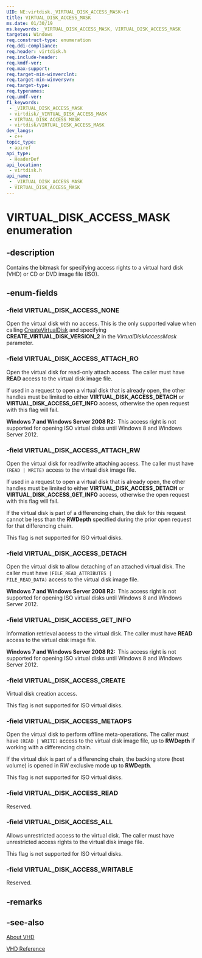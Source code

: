 ```yaml
---
UID: NE:virtdisk._VIRTUAL_DISK_ACCESS_MASK~r1
title: VIRTUAL_DISK_ACCESS_MASK
ms.date: 01/30/19
ms.keywords: _VIRTUAL_DISK_ACCESS_MASK, VIRTUAL_DISK_ACCESS_MASK
targetos: Windows
req.construct-type: enumeration
req.ddi-compliance: 
req.header: virtdisk.h
req.include-header: 
req.kmdf-ver: 
req.max-support: 
req.target-min-winverclnt: 
req.target-min-winversvr: 
req.target-type: 
req.typenames: 
req.umdf-ver: 
f1_keywords:
 - _VIRTUAL_DISK_ACCESS_MASK
 - virtdisk/_VIRTUAL_DISK_ACCESS_MASK
 - VIRTUAL_DISK_ACCESS_MASK
 - virtdisk/VIRTUAL_DISK_ACCESS_MASK
dev_langs:
 - c++
topic_type:
 - apiref
api_type:
 - HeaderDef
api_location:
 - virtdisk.h
api_name:
 - _VIRTUAL_DISK_ACCESS_MASK
 - VIRTUAL_DISK_ACCESS_MASK
---
```


# VIRTUAL_DISK_ACCESS_MASK enumeration


## -description

Contains the bitmask for specifying access rights to a virtual hard disk (VHD) or CD or DVD image 
    file (ISO).

## -enum-fields

### -field VIRTUAL_DISK_ACCESS_NONE

Open the virtual disk with no access. This is the only supported value when calling 
       <a href="https://docs.microsoft.com/windows/desktop/api/vdssys/nf-vdssys-createvirtualdisk">CreateVirtualDisk</a> and specifying  
       <b>CREATE_VIRTUAL_DISK_VERSION_2</b> in the 
       <i>VirtualDiskAccessMask</i> parameter.

### -field VIRTUAL_DISK_ACCESS_ATTACH_RO

Open the virtual disk for read-only attach access. The caller must have <b>READ</b> 
       access to the virtual disk image file.

If used in a request to open a virtual disk that is already open, the 
       other handles must be limited to either <b>VIRTUAL_DISK_ACCESS_DETACH</b> or 
       <b>VIRTUAL_DISK_ACCESS_GET_INFO</b> access, otherwise the open request with this flag will 
       fail.

<b>Windows 7 and Windows Server 2008 R2:  </b>This access right is not supported for opening ISO virtual disks until Windows 8 and 
        Windows Server 2012.

### -field VIRTUAL_DISK_ACCESS_ATTACH_RW

Open the virtual disk for read/write attaching access. The caller must have 
       <code>(READ | WRITE)</code> access to the virtual disk image file.

If used in a request to open a virtual disk that is already open, the other handles must be limited to either 
       <b>VIRTUAL_DISK_ACCESS_DETACH</b> or <b>VIRTUAL_DISK_ACCESS_GET_INFO</b> 
       access, otherwise the open request with this flag will fail.

If the virtual disk is part of a differencing chain, the disk for this request cannot be less than the 
       <b>RWDepth</b> specified during the prior open request for that differencing chain.

This flag is not supported for ISO virtual disks.

### -field VIRTUAL_DISK_ACCESS_DETACH

Open the virtual disk to allow detaching of an attached virtual disk. The caller must have 
       <code>(FILE_READ_ATTRIBUTES | FILE_READ_DATA)</code> access to the 
       virtual disk image file.

<b>Windows 7 and Windows Server 2008 R2:  </b>This access right is not supported for opening ISO virtual disks until Windows 8 and 
        Windows Server 2012.

### -field VIRTUAL_DISK_ACCESS_GET_INFO

Information retrieval access to the virtual disk. The caller must have <b>READ</b> 
       access to the virtual disk image file.

<b>Windows 7 and Windows Server 2008 R2:  </b>This access right is not supported for opening ISO virtual disks until Windows 8 and 
        Windows Server 2012.

### -field VIRTUAL_DISK_ACCESS_CREATE

Virtual disk creation access.

This flag is not supported for ISO virtual disks.

### -field VIRTUAL_DISK_ACCESS_METAOPS

Open the virtual disk to perform offline meta-operations. The caller must have 
       <code>(READ | WRITE)</code> access to the virtual disk image file, up 
       to  <b>RWDepth</b> if working with a differencing chain.

If the virtual disk is part of a differencing chain, the backing store (host volume) is opened in RW 
       exclusive mode up to <b>RWDepth</b>.

This flag is not supported for ISO virtual disks.

### -field VIRTUAL_DISK_ACCESS_READ

Reserved.

### -field VIRTUAL_DISK_ACCESS_ALL

Allows unrestricted access to the virtual disk. The caller must have unrestricted access rights to the 
       virtual disk image file.

This flag is not supported for ISO virtual disks.

### -field VIRTUAL_DISK_ACCESS_WRITABLE

Reserved.

## -remarks

## -see-also

<a href="https://docs.microsoft.com/previous-versions/windows/desktop/legacy/dd323654(v=vs.85)">About VHD</a>

<a href="https://docs.microsoft.com/previous-versions/windows/desktop/legacy/dd323700(v=vs.85)">VHD Reference</a>

